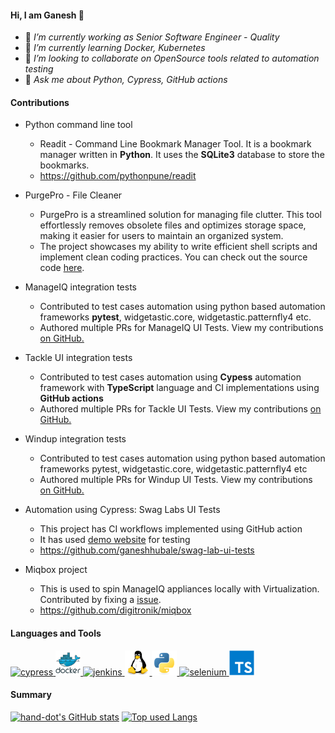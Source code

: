 #### Hi, I am Ganesh 👋

<!--
**ganeshhubale/ganeshhubale** is a ✨ _special_ ✨ repository because its `README.md` (this file) appears on your GitHub profile.

Here are some ideas to get you started:
- 😄 Pronouns: ...
- ⚡ Fun fact: ...
- 📫 How to reach me: [![Linkedin Badge](https://img.shields.io/badge/-ganesh-hubale-a87ab5113?style=flat&labelColor=0e76a8&logo=linkedin&logoColor=white)][linkedin]
-->


- 🔭 *I’m currently working as Senior Software Engineer - Quality*
- 🌱 *I’m currently learning Docker, Kubernetes*
- 👯 *I’m looking to collaborate on OpenSource tools related to automation testing*
- 💬 *Ask me about Python, Cypress, GitHub actions*

#### Contributions
* Python command line tool
   - Readit - Command Line Bookmark Manager Tool. It is a bookmark manager written in **Python**. It uses the **SQLite3** database to store the bookmarks.
   - https://github.com/pythonpune/readit

* PurgePro - File Cleaner
   - PurgePro is a streamlined solution for managing file clutter. This tool effortlessly removes obsolete files and optimizes storage space, making it easier for users to maintain an organized system.
   - The project showcases my ability to write efficient shell scripts and implement clean coding practices. You can check out the source code [here](https://github.com/ganeshhubale/PurgePro).

* ManageIQ integration tests
   - Contributed to test cases automation using python based automation frameworks **pytest**, widgetastic.core, widgetastic.patternfly4 etc.
   - Authored multiple PRs for ManageIQ UI Tests. View my contributions [on GitHub.](https://github.com/ManageIQ/integration_tests/pulls?q=is%3Apr+author%3Aganeshhubale+is%3Aclosed)

* Tackle UI integration tests
   - Contributed to test cases automation using **Cypess** automation framework with **TypeScript** language and CI implementations using **GitHub actions**
   - Authored multiple PRs for Tackle UI Tests. View my contributions [on GitHub.](https://github.com/konveyor/tackle-ui-tests/pulls?q=is%3Apr+is%3Aclosed+author%3Aganeshhubale)

* Windup integration tests
   - Contributed to test cases automation using python based automation frameworks pytest, widgetastic.core, widgetastic.patternfly4 etc
   - Authored multiple PRs for Windup UI Tests. View my contributions [on GitHub.](https://github.com/windup/windup_integration_test/pulls?q=is%3Apr+is%3Aclosed+author%3Aganeshhubale)

* Automation using Cypress: Swag Labs UI Tests
   - This project has CI workflows implemented using GitHub action
   - It has used [demo website](https://www.saucedemo.com/inventory.html) for testing
   - https://github.com/ganeshhubale/swag-lab-ui-tests

* Miqbox project 
   - This is used to spin ManageIQ appliances locally with Virtualization. Contributed by fixing a [issue](https://github.com/digitronik/miqbox/pulls?q=is%3Apr+is%3Aclosed+author%3Aganeshhubale).
   - https://github.com/digitronik/miqbox

#### Languages and Tools
<p align="left"> <a href="https://www.cypress.io" target="_blank"> <img src="https://raw.githubusercontent.com/simple-icons/simple-icons/6e46ec1fc23b60c8fd0d2f2ff46db82e16dbd75f/icons/cypress.svg" alt="cypress" width="40" height="40"/> </a> <a href="https://www.docker.com/" target="_blank"> <img src="https://raw.githubusercontent.com/devicons/devicon/master/icons/docker/docker-original-wordmark.svg" alt="docker" width="40" height="40"/> </a> <a href="https://www.jenkins.io" target="_blank"> <img src="https://www.vectorlogo.zone/logos/jenkins/jenkins-icon.svg" alt="jenkins" width="40" height="40"/> </a> <a href="https://www.linux.org/" target="_blank"> <img src="https://raw.githubusercontent.com/devicons/devicon/master/icons/linux/linux-original.svg" alt="linux" width="40" height="40"/> </a> <a href="https://www.python.org" target="_blank"> <img src="https://raw.githubusercontent.com/devicons/devicon/master/icons/python/python-original.svg" alt="python" width="40" height="40"/> </a> <a href="https://www.selenium.dev" target="_blank"> <img src="https://raw.githubusercontent.com/detain/svg-logos/780f25886640cef088af994181646db2f6b1a3f8/svg/selenium-logo.svg" alt="selenium" width="40" height="40"/> </a> <a href="https://www.typescriptlang.org/" target="_blank"> <img src="https://raw.githubusercontent.com/devicons/devicon/master/icons/typescript/typescript-original.svg" alt="typescript" width="40" height="40"/> </a> </p>

 <!--<p>&nbsp;<img align="center" src="https://github-readme-stats.vercel.app/api?username=ganeshhubale&count_private=true&show_icons=true&locale=en" alt="ganeshhubale" /></p> -->
<!--<p>&nbsp;<img align="center" src="https://github-readme-stats.vercel.app/api/top-langs/?username=ganeshhubale&layout=compact&show_icons=true&locale=en" alt="ganeshhubale" /></p> -->


#### Summary
[![hand-dot's GitHub stats](https://github-readme-stats.vercel.app/api?username=ganeshhubale&count_private=true&show_icons=true&theme=tokyonight)](https://github.com/ganeshhubale/)
[![Top used Langs](https://github-readme-stats.vercel.app/api/top-langs/?username=ganeshhubale&layout=compact&theme=tokyonight)](https://github.com/ganeshhhubale/)
